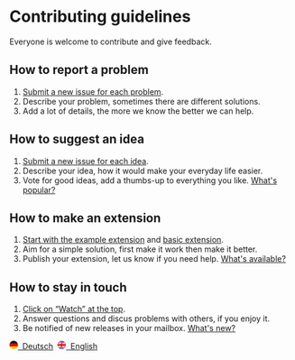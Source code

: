 Contributing guidelines
=======================

Everyone is welcome to contribute and give feedback.

## How to report a problem

1. [Submit a new issue for each problem](https://github.com/datenstrom/yellow/issues).
2. Describe your problem, sometimes there are different solutions.
3. Add a lot of details, the more we know the better we can help.

## How to suggest an idea

1. [Submit a new issue for each idea](https://github.com/datenstrom/yellow/issues).
2. Describe your idea, how it would make your everyday life easier.
3. Vote for good ideas, add a thumbs-up to everything you like. [What's popular?](https://github.com/datenstrom/yellow/issues?q=is%3Aopen+is%3Aissue+sort%3Areactions-%2B1-desc+label%3Aidea)

## How to make an extension

1. [Start with the example extension](https://github.com/schulle4u/yellow-extension-example) and [basic extension](https://github.com/schulle4u/yellow-extension-basic).
2. Aim for a simple solution, first make it work then make it better.
3. Publish your extension, let us know if you need help. [What's available?](https://github.com/datenstrom/yellow-extensions)

## How to stay in touch 

1. [Click on “Watch” at the top](https://github.com/datenstrom/yellow).
2. Answer questions and discus problems with others, if you enjoy it.
3. Be notified of new releases in your mailbox. [What's new?](https://github.com/datenstrom/yellow/releases)

<p>
<a href="CONTRIBUTING-de.md"><img src="https://raw.githubusercontent.com/datenstrom/yellow-extensions/master/features/help/language-de.png" width="15" height="15" alt="Deutsch">&nbsp; Deutsch</a>&nbsp;
<a href="CONTRIBUTING.md"><img src="https://raw.githubusercontent.com/datenstrom/yellow-extensions/master/features/help/language-en.png" width="15" height="15" alt="English">&nbsp; English</a>&nbsp;
</p>
